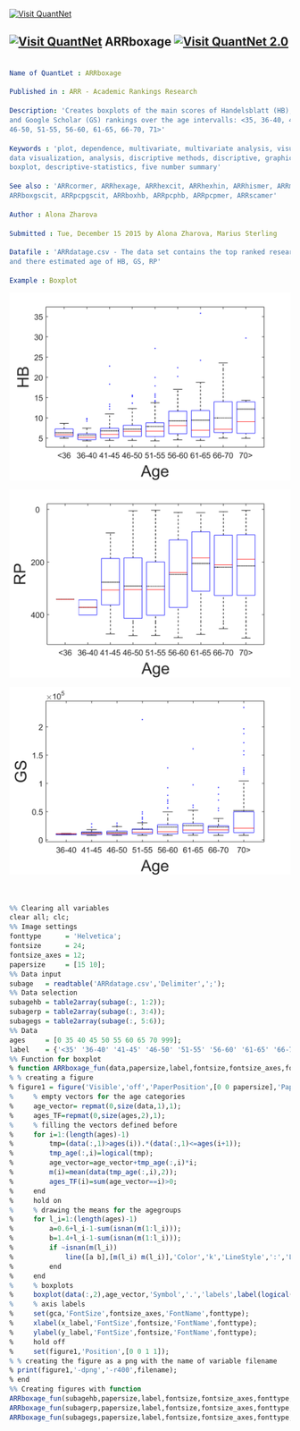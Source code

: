 
[<img src="https://github.com/QuantLet/Styleguide-and-Validation-procedure/blob/master/pictures/banner.png" alt="Visit QuantNet">](http://quantlet.de/index.php?p=info)

## [<img src="https://github.com/QuantLet/Styleguide-and-Validation-procedure/blob/master/pictures/qloqo.png" alt="Visit QuantNet">](http://quantlet.de/) **ARRboxage** [<img src="https://github.com/QuantLet/Styleguide-and-Validation-procedure/blob/master/pictures/QN2.png" width="60" alt="Visit QuantNet 2.0">](http://quantlet.de/d3/ia)


```yaml

Name of QuantLet : ARRboxage

Published in : ARR - Academic Rankings Research

Description: 'Creates boxplots of the main scores of Handelsblatt (HB), RePEc (RP) 
and Google Scholar (GS) rankings over the age intervalls: <35, 36-40, 41-45, 
46-50, 51-55, 56-60, 61-65, 66-70, 71>'

Keywords : 'plot, dependence, multivariate, multivariate analysis, visualization, 
data visualization, analysis, discriptive methods, discriptive, graphical representation, 
boxplot, descriptive-statistics, five number summary'

See also : 'ARRcormer, ARRhexage, ARRhexcit, ARRhexhin, ARRhismer, ARRmosage, ARRmoagegr, ARRreghb, 
ARRboxgscit, ARRpcpgscit, ARRboxhb, ARRpcphb, ARRpcpmer, ARRscamer'

Author : Alona Zharova

Submitted : Tue, December 15 2015 by Alona Zharova, Marius Sterling

Datafile : 'ARRdatage.csv - The data set contains the top ranked researchers 
and there estimated age of HB, GS, RP'

Example : Boxplot
```

![Picture1](ARRboxage_HB.png)

![Picture2](ARRboxage_RP.png)

![Picture3](ARRboxage_GS.png)

```r


%% Clearing all variables
clear all; clc;
%% Image settings
fonttype      = 'Helvetica';
fontsize      = 24;
fontsize_axes = 12;
papersize     = [15 10];
%% Data input
subage   = readtable('ARRdatage.csv','Delimiter',';');
%% Data selection
subagehb = table2array(subage(:, 1:2));
subagerp = table2array(subage(:, 3:4));
subagegs = table2array(subage(:, 5:6));
%% Data 
ages     = [0 35 40 45 50 55 60 65 70 999];
label    = {'<35' '36-40' '41-45' '46-50' '51-55' '56-60' '61-65' '66-70' '71>'};
%% Function for boxplot
% function ARRboxage_fun(data,papersize,label,fontsize,fontsize_axes,fonttype,filename,x_label,y_label,ages)
% % creating a figure
% figure1 = figure('Visible','off','PaperPosition',[0 0 papersize],'PaperSize',papersize);
%     % empty vectors for the age categories
%     age_vector= repmat(0,size(data,1),1);
%     ages_TF=repmat(0,size(ages,2),1);
%     % filling the vectors defined before
%     for i=1:(length(ages)-1)
%         tmp=(data(:,1)>ages(i)).*(data(:,1)<=ages(i+1));
%         tmp_age(:,i)=logical(tmp);
%         age_vector=age_vector+tmp_age(:,i)*i;
%         m(i)=mean(data(tmp_age(:,i),2));
%         ages_TF(i)=sum(age_vector==i)>0;
%     end
%     hold on
%     % drawing the means for the agegroups
%     for l_i=1:(length(ages)-1)
%         a=0.6+l_i-1-sum(isnan(m(1:l_i)));
%         b=1.4+l_i-1-sum(isnan(m(1:l_i)));
%         if ~isnan(m(l_i))
%             line([a b],[m(l_i) m(l_i)],'Color','k','LineStyle',':','LineWidth',1.2);
%         end
%     end
%     % boxplots
%     boxplot(data(:,2),age_vector,'Symbol','.','labels',label(logical(ages_TF)),'widths',0.8)
%     % axis labels
%     set(gca,'FontSize',fontsize_axes,'FontName',fonttype);
%     xlabel(x_label,'FontSize',fontsize,'FontName',fonttype);
%     ylabel(y_label,'FontSize',fontsize,'FontName',fonttype);
%     hold off
%     set(figure1,'Position',[0 0 1 1]);
% % creating the figure as a png with the name of variable filename
% print(figure1,'-dpng','-r400',filename);
% end
%% Creating figures with function
ARRboxage_fun(subagehb,papersize,label,fontsize,fontsize_axes,fonttype,'ARRboxage_HB','Age','HB',ages)
ARRboxage_fun(subagerp,papersize,label,fontsize,fontsize_axes,fonttype,'ARRboxage_RP','Age','RP',ages)
ARRboxage_fun(subagegs,papersize,label,fontsize,fontsize_axes,fonttype,'ARRboxage_GS','Age','GS',ages)
        
```
